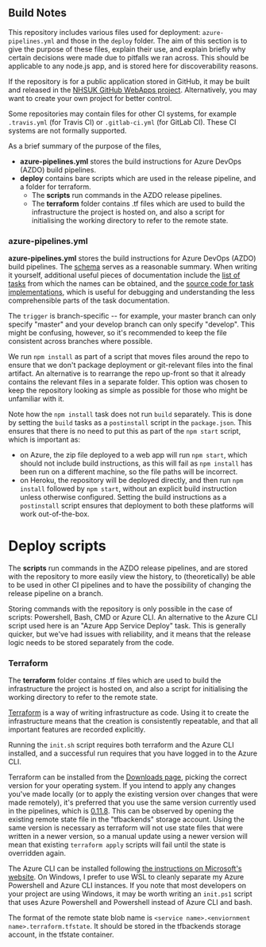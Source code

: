 ## Build Notes

This repository includes various files used for deployment: `azure-pipelines.yml` and those in the `deploy` folder. The aim of this section is to give the purpose of these files, explain their use, and explain briefly why certain decisions were made due to pitfalls we ran across. This should be applicable to any node.js app, and is stored here for discoverability reasons.

If the repository is for a public application stored in GitHub, it may be built and released in the [NHSUK GitHub WebApps project](https://dev.azure.com/nhsuk/nhsuk.GitHub.WebApps). Alternatively, you may want to create your own project for better control.

Some repositories may contain files for other CI systems, for example `.travis.yml` (for Travis CI) or `.gitlab-ci.yml` (for GitLab CI). These CI systems are not formally supported.

As a brief summary of the purpose of the files,
* **azure-pipelines.yml** stores the build instructions for Azure DevOps (AZDO) build pipelines.
* **deploy** contains bare scripts which are used in the release pipeline, and a folder for terraform.
    * The **scripts** run commands in the AZDO release pipelines.
    * The **terraform** folder contains .tf files which are used to build the infrastructure the project is hosted on, and also a script for initialising the working directory to refer to the remote state.

### azure-pipelines.yml

**azure-pipelines.yml** stores the build instructions for Azure DevOps (AZDO) build pipelines. The [schema](https://docs.microsoft.com/en-us/azure/devops/pipelines/yaml-schema) serves as a reasonable summary. When writing it yourself, additional useful pieces of documentation include the [list of tasks](https://docs.microsoft.com/en-us/azure/devops/pipelines/tasks/) from which the names can be obtained, and the [source code for task implementations](https://github.com/Microsoft/azure-pipelines-tasks), which is useful for debugging and understanding the less comprehensible parts of the task documentation.

The `trigger` is branch-specific -- for example, your master branch can only specify "master" and your develop branch can only specify "develop". This might be confusing, however, so it's recommended to keep the file consistent across branches where possible.

We run `npm install` as part of a script that moves files around the repo to ensure that we don't package deployment or git-relevant files into the final artifact. An alternative is to rearrange the repo up-front so that it already contains the relevant files in a separate folder. This option was chosen to keep the repository looking as simple as possible for those who might be unfamiliar with it.

Note how the `npm install` task does not run `build` separately. This is done by setting the `build` tasks as a `postinstall` script in the `package.json`. This ensures that there is no need to put this as part of the `npm start` script, which is important as:
* on Azure, the zip file deployed to a web app will run `npm start`, which should not include build instructions, as this will fail as `npm install` has been run on a different machine, so the file paths will be incorrect.
* on Heroku, the repository will be deployed directly, and then run `npm install` followed by `npm start`, without an explicit build instruction unless otherwise configured.
Setting the build instructions as a `postinstall` script ensures that deployment to both these platforms will work out-of-the-box.

# Deploy scripts

The **scripts** run commands in the AZDO release pipelines, and are stored with the repository to more easily view the history, to (theoretically) be able to be used in other CI pipelines and to have the possibility of changing the release pipeline on a branch.

Storing commands with the repository is only possible in the case of scripts: Powershell, Bash, CMD or Azure CLI. An alternative to the Azure CLI script used here is an "Azure App Service Deploy" task. This is generally quicker, but we've had issues with reliability, and it means that the release logic needs to be stored separately from the code.

### Terraform

The **terraform** folder contains .tf files which are used to build the infrastructure the project is hosted on, and also a script for initialising the working directory to refer to the remote state.

[Terraform](https://www.terraform.io/) is a way of writing infrastructure as code. Using it to create the infrastructure means that the creation is consistently repeatable, and that all important features are recorded explicitly.

Running the `init.sh` script requires both terraform and the Azure CLI installed, and a successful run requires that you have logged in to the Azure CLI.

Terraform can be installed from the [Downloads page](https://www.terraform.io/downloads.html), picking the correct version for your operating system. If you intend to apply any changes you've made locally (or to apply the existing version over changes that were made remotely), it's preferred that you use the same version currently used in the pipelines, which is [0.11.8](https://releases.hashicorp.com/terraform/0.11.8/). This can be observed by opening the existing remote state file in the "tfbackends" storage account. Using the same version is necessary as terraform will not use state files that were written in a newer version, so a manual update using a newer version will mean that existing `terraform apply` scripts will fail until the state is overridden again.

The Azure CLI can be installed following [the instructions on Microsoft's website](https://docs.microsoft.com/en-us/cli/azure/install-azure-cli). On Windows, I prefer to use WSL to cleanly separate my Azure Powershell and Azure CLI instances. If you note that most developers on your project are using Windows, it may be worth writing an `init.ps1` script that uses Azure Powershell and Powershell instead of Azure CLI and bash.

The format of the remote state blob name is `<service name>.<enviornment name>.terraform.tfstate`. It should be stored in the tfbackends storage account, in the tfstate container.

